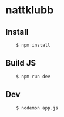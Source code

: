# nattklubb

## Install

```
    $ npm install
```

## Build JS

```
    $ npm run dev
```

## Dev

```
    $ nodemon app.js
```




